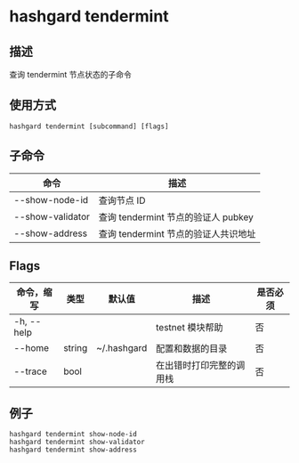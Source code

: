# hashgard tendermint

## 描述

查询 tendermint 节点状态的子命令

## 使用方式

```
hashgard tendermint [subcommand] [flags]
```

## 子命令

| 命令             | 描述                                 |
| ---------------- | ------------------------------------ |
| --show-node-id   | 查询节点 ID                          |
| --show-validator | 查询 tendermint 节点的验证人 pubkey  |
| --show-address   | 查询 tendermint 节点的验证人共识地址 |

## Flags

| 命令，缩写 | 类型   | 默认值      | 描述                     | 是否必须 |
| ---------- | ------ | ----------- | ------------------------ | -------- |
| -h, --help |        |             | testnet 模块帮助         | 否       |
| --home     | string | ~/.hashgard | 配置和数据的目录         | 否       |
| --trace    | bool   |             | 在出错时打印完整的调用栈 | 否       |

## 例子

```shell
hashgard tendermint show-node-id
hashgard tendermint show-validator
hashgard tendermint show-address
```
